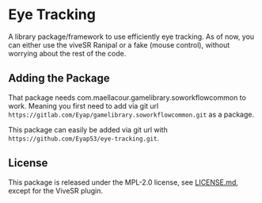 # Eye Tracking

A library package/framework to use efficiently eye tracking. As of now, you can either use the viveSR Ranipal or a fake (mouse control), without worrying about the rest of the code.

## Adding the Package

That package needs com.maellacour.gamelibrary.soworkflowcommon to work. Meaning you first need to add via git url `https://gitlab.com/Eyap/gamelibrary.soworkflowcommon.git` as a package.

This package can easily be added via git url with `https://github.com/Eyap53/eye-tracking.git`.

## License


This package is released under the MPL-2.0 license, see [LICENSE.md](./LICENSE.md), except for the ViveSR plugin.
